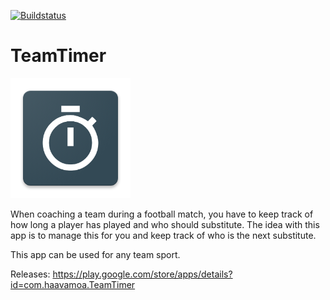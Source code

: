 [![Buildstatus](https://build.appcenter.ms/v0.1/apps/593dbf2d-f6dd-43ed-ba1a-bbbdb541890c/branches/master/badge)](https://appcenter.ms)

# TeamTimer

![asd](src/TeamTimer.Android/Resources/drawable-xxxhdpi/team_timer.png)

When coaching a team during a football match, you have to keep track of how long a player has played and who should 
substitute. The idea with this app is to manage this for you and keep track of who is the next substitute.

This app can be used for any team sport.

Releases:
https://play.google.com/store/apps/details?id=com.haavamoa.TeamTimer


